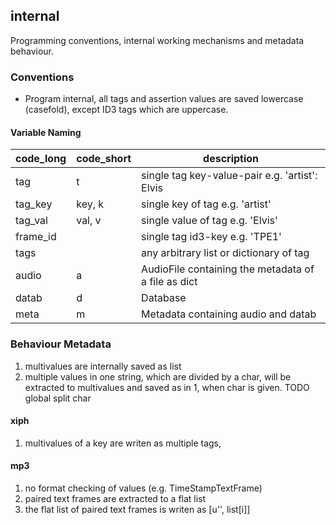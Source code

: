 ## internal

Programming conventions, internal working mechanisms and metadata behaviour.

### Conventions

- Program internal, all tags and assertion values are saved lowercase (casefold), except ID3 tags which are uppercase.

#### Variable Naming

code_long | code_short | description
---       | ---        | ---
tag       | t          | single tag key-value-pair e.g. 'artist': Elvis
tag_key   | key, k     | single key of tag e.g. 'artist'
tag_val   | val, v     | single value of tag e.g. 'Elvis'
frame_id  |            | single tag id3-key e.g. 'TPE1'
tags      |            | any arbitrary list or dictionary of tag
audio     | a          | AudioFile containing the metadata of a file as dict
datab     | d          | Database
meta      | m          | Metadata containing audio and datab

### Behaviour Metadata

1) multivalues are internally saved as list
2) multiple values in one string, which are divided by a char, will be extracted to multivalues and saved as in 1, when char is given. TODO global split char

#### xiph

1) multivalues of a key are writen as multiple tags, 

#### mp3

1) no format checking of values (e.g. TimeStampTextFrame)
2) paired text frames are extracted to a flat list
3) the flat list of paired text frames is writen as [u'', list[i]]